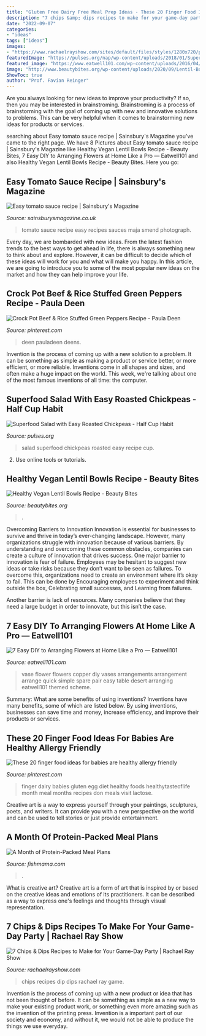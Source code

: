 ```yaml
---
title: "Gluten Free Dairy Free Meal Prep Ideas - These 20 Finger Food Ideas For Babies Are Healthy Allergy Friendly"
description: "7 chips &amp; dips recipes to make for your game-day party"
date: "2022-09-07"
categories:
- "ideas"
tags: ["ideas"]
images:
- "https://www.rachaelrayshow.com/sites/default/files/styles/1280x720/public/images/2015-01/04c0e78a0e5ff3259fd1fc0239065a3a.jpg?itok=OHQuoZF0"
featuredImage: "https://pulses.org/nap/wp-content/uploads/2018/01/Superfood-Salad-3.jpg"
featured_image: "https://www.eatwell101.com/wp-content/uploads/2016/04/How-to-Arrange-Flowers-in-a.jpg"
image: "http://www.beautybites.org/wp-content/uploads/2020/09/Lentil-Bowls-IMG_8384.jpg"
ShowToc: true
author: "Prof. Favian Reinger"
---
```



Are you always looking for new ideas to improve your productivity? If so, then you may be interested in brainstroming. Brainstroming is a process of brainstorming with the goal of coming up with new and innovative solutions to problems. This can be very helpful when it comes to brainstorming new ideas for products or services.

	

		
searching about Easy tomato sauce recipe | Sainsbury&#039;s Magazine you've came to the right page. We have 8 Pictures about Easy tomato sauce recipe | Sainsbury&#039;s Magazine like Healthy Vegan Lentil Bowls Recipe - Beauty Bites, 7 Easy DIY to Arranging Flowers at Home Like a Pro — Eatwell101 and also Healthy Vegan Lentil Bowls Recipe - Beauty Bites. Here you go:
		
    
## Easy Tomato Sauce Recipe | Sainsbury&#039;s Magazine

<img loading=lazy src="https://www.sainsburysmagazine.co.uk/uploads/media/675x882/02/6332-easy-tomato-sauce.jpg?v=1-0" onerror="this.onerror=null;this.src='https://tse4.mm.bing.net/th?id=OIP.VpZBp5NUjX4o-KlpzHDcvQHaJr&amp;pid=15.1';" alt="Easy tomato sauce recipe | Sainsbury&#039;s Magazine">

_Source: sainsburysmagazine.co.uk_

>tomato sauce recipe easy recipes sauces maja smend photograph. 

	

Every day, we are bombarded with new ideas. From the latest fashion trends to the best ways to get ahead in life, there is always something new to think about and explore. However, it can be difficult to decide which of these ideas will work for you and what will make you happy. In this article, we are going to introduce you to some of the most popular new ideas on the market and how they can help improve your life.

    
## Crock Pot Beef &amp; Rice Stuffed Green Peppers Recipe - Paula Deen

<img loading=lazy src="https://i.pinimg.com/originals/b7/bc/6e/b7bc6e48988d2216d00d3b9cddf162b0.jpg" onerror="this.onerror=null;this.src='https://tse3.mm.bing.net/th?id=OIP.bESVk8xgJdlIUNjXBg4OAwAAAA&amp;pid=15.1';" alt="Crock Pot Beef &amp; Rice Stuffed Green Peppers Recipe - Paula Deen">

_Source: pinterest.com_

>deen pauladeen deens. 

	

Invention is the process of coming up with a new solution to a problem. It can be something as simple as making a product or service better, or more efficient, or more reliable. Inventions come in all shapes and sizes, and often make a huge impact on the world. This week, we're talking about one of the most famous inventions of all time: the computer.

    
## Superfood Salad With Easy Roasted Chickpeas - Half Cup Habit

<img loading=lazy src="https://pulses.org/nap/wp-content/uploads/2018/01/Superfood-Salad-3.jpg" onerror="this.onerror=null;this.src='https://tse2.mm.bing.net/th?id=OIP.AyrLZ5awL2TFUNPNHiRZzwHaLH&amp;pid=15.1';" alt="Superfood Salad with Easy Roasted Chickpeas - Half Cup Habit">

_Source: pulses.org_

>salad superfood chickpeas roasted easy recipe cup. 

	

2. Use online tools or tutorials.

    
## Healthy Vegan Lentil Bowls Recipe - Beauty Bites

<img loading=lazy src="http://www.beautybites.org/wp-content/uploads/2020/09/Lentil-Bowls-IMG_8384.jpg" onerror="this.onerror=null;this.src='https://tse3.mm.bing.net/th?id=OIP.11wN_iFLNfukKpFQxe6ekwHaLG&amp;pid=15.1';" alt="Healthy Vegan Lentil Bowls Recipe - Beauty Bites">

_Source: beautybites.org_

>. 

	

Overcoming Barriers to Innovation
Innovation is essential for businesses to survive and thrive in today’s ever-changing landscape. However, many organizations struggle with innovation because of various barriers. By understanding and overcoming these common obstacles, companies can create a culture of innovation that drives success.
One major barrier to innovation is fear of failure. Employees may be hesitant to suggest new ideas or take risks because they don’t want to be seen as failures. To overcome this, organizations need to create an environment where it’s okay to fail. This can be done by Encouraging employees to experiment and think outside the box, Celebrating small successes, and Learning from failures.

Another barrier is lack of resources. Many companies believe that they need a large budget in order to innovate, but this isn’t the case.

    
## 7 Easy DIY To Arranging Flowers At Home Like A Pro — Eatwell101

<img loading=lazy src="https://www.eatwell101.com/wp-content/uploads/2016/04/How-to-Arrange-Flowers-in-a.jpg" onerror="this.onerror=null;this.src='https://tse2.mm.bing.net/th?id=OIP.ehQkV9ca6yvImSzp6ajpcAHaLH&amp;pid=15.1';" alt="7 Easy DIY to Arranging Flowers at Home Like a Pro — Eatwell101">

_Source: eatwell101.com_

>vase flower flowers copper diy vases arrangements arrangement arrange quick simple spare pair easy table desert arranging eatwell101 themed scheme. 

	

Summary: What are some benefits of using inventions?
Inventions have many benefits, some of which are listed below. By using inventions, businesses can save time and money, increase efficiency, and improve their products or services.

    
## These 20 Finger Food Ideas For Babies Are Healthy Allergy Friendly

<img loading=lazy src="https://i.pinimg.com/736x/88/13/74/8813743427c6f31b7a9ecbcf8d0d9e36.jpg" onerror="this.onerror=null;this.src='https://tse4.mm.bing.net/th?id=OIP.rW6nn7JvmZlhmy50kI5OYwHaPY&amp;pid=15.1';" alt="These 20 finger food ideas for babies are healthy allergy friendly">

_Source: pinterest.com_

>finger dairy babies gluten egg diet healthy foods healthytasteoflife month meal months recipes don meals visit lactose. 

	

Creative art is a way to express yourself through your paintings, sculptures, poets, and writers. It can provide you with a new perspective on the world and can be used to tell stories or just provide entertainment.

    
## A Month Of Protein-Packed Meal Plans

<img loading=lazy src="https://fishmama.com/wp-content/uploads/2017/12/PP-Week-4-745x1024.png" onerror="this.onerror=null;this.src='https://tse4.mm.bing.net/th?id=OIP.q1oIhG0lgBUUqAY-4-m5sQHaKL&amp;pid=15.1';" alt="A Month of Protein-Packed Meal Plans">

_Source: fishmama.com_

>. 

	

What is creative art?
Creative art is a form of art that is inspired by or based on the creative ideas and emotions of its practitioners. It can be described as a way to express one's feelings and thoughts through visual representation.

    
## 7 Chips &amp; Dips Recipes To Make For Your Game-Day Party | Rachael Ray Show

<img loading=lazy src="https://www.rachaelrayshow.com/sites/default/files/styles/1280x720/public/images/2015-01/04c0e78a0e5ff3259fd1fc0239065a3a.jpg?itok=OHQuoZF0" onerror="this.onerror=null;this.src='https://tse1.mm.bing.net/th?id=OIP.amFpuFOAbXa2d0ZvW9lVNgHaEK&amp;pid=15.1';" alt="7 Chips &amp; Dips Recipes to Make for Your Game-Day Party | Rachael Ray Show">

_Source: rachaelrayshow.com_

>chips recipes dip dips rachael ray game. 

	

Invention is the process of coming up with a new product or idea that has not been thought of before. It can be something as simple as a new way to make your existing product work, or something even more amazing such as the invention of the printing press. Invention is a important part of our society and economy, and without it, we would not be able to produce the things we use everyday.


